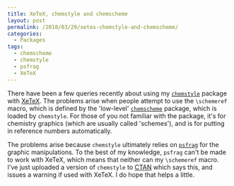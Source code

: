 ```yaml
---
title: XeTeX, chemstyle and chemscheme
layout: post
permalink: /2010/03/29/xetex-chemstyle-and-chemscheme/
categories:
  - Packages
tags:
  - chemscheme
  - chemstyle
  - psfrag
  - XeTeX
---
```

There have been a few queries recently about using my [`chemstyle`](https://ctan.org/pkg/chemstyle) package with [XeTeX](http://scripts.sil.org/cms/scripts/page.php?site_id=nrsi&amp;id=xetex). The problems arise when people attempt to use the `\schemeref` macro, which is defined by the 'low-level' [`chemscheme`](https://ctan.org/pkg/chemstyle) package, which is loaded by `chemstyle`. For those of you not familiar with the package, it's for chemistry graphics (which are usually called 'schemes'), and is for putting in reference numbers automatically.

The problems arise because `chemstyle` ultimately relies on [`psfrag`](https://ctan.org/pkg/psfrag) for the graphic manipulations. To the best of my knowledge, `psfrag` can't be made to work with XeTeX, which means that neither can my `\schemeref` macro. I've just uploaded a version of `chemstyle` to [CTAN](https://www.ctan.org) which says this, and issues a warning if used with XeTeX. I do hope that helps a little.

